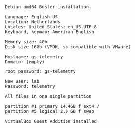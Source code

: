 
<pre>Debian amd64 Buster installation.

Language: English US
Location: Netherlands
Locales: United States: en_US.UTF-8
Keyboard, keymap: American English

Memory size: 4Gb
Disk size 16Gb (VMDK, so compatible with VMware)

Hostname: gs-telemetry
Domain: (empty)

root password: gs-telemetry

New user: lab
Password: telemetry

All files in one single partition              

partition #1 primary 14.4GB f ext4 /
partition #5 logical 2.0 GB f swap

VirtualBox Guest Addition installed</pre>
